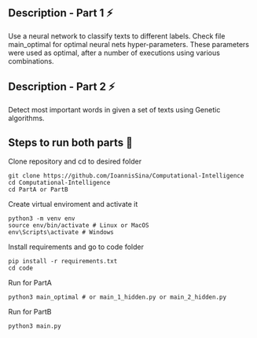 ## Description - Part 1 :zap:

Use a neural network to classify texts to different labels. Check file main_optimal for optimal neural nets hyper-parameters. These parameters were used as optimal, after a number of executions using various combinations.

## Description - Part 2 :zap:

Detect most important words in given a set of texts using Genetic algorithms.

## Steps to run both parts :runner:

Clone repository and cd to desired folder
~~~
git clone https://github.com/IoannisSina/Computational-Intelligence
cd Computational-Intelligence
cd PartA or PartB
~~~

Create virtual enviroment and activate it
~~~
python3 -m venv env
source env/bin/activate # Linux or MacOS
env\Scripts\activate # Windows
~~~

Install requirements and go to code folder
~~~
pip install -r requirements.txt
cd code
~~~

Run for PartA
~~~
python3 main_optimal # or main_1_hidden.py or main_2_hidden.py
~~~

Run for PartB
~~~
python3 main.py
~~~
